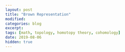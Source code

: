 ```yaml
---
layout: post
title: "Brown Representation"
modified:
categories: blog
excerpt:
tags: [math, topology, homotopy theory, cohomology]
date: 2019-08-06
hidden: true
---
```


